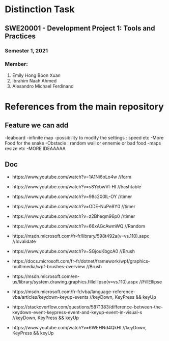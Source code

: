 # Distinction Task
## SWE20001 - Development Project 1: Tools and Practices
### Semester 1, 2021
### Member:
1. Emily Hong Boon Xuan
2. Ibrahim Naah Ahmed
3. Alesandro Michael Ferdinand


# References from the main repository
## Feature we can add
-leaboard 
-infinite map
-possibility to modify the settings : speed etc
-More Food for the snake
-Obstacle : random wall or ennemie or bad food
-maps resize etc
-MORE IDEAAAAA

## Doc
<ul>
<li><p>https://www.youtube.com/watch?v=1A1Ni6oLo4w //form</p></li>
<li><p>https://www.youtube.com/watch?v=s8YcbwVl-HI //hashtable</p></li>
<li><p>https://www.youtube.com/watch?v=98c200lL-OY //timer</p></li>
<li><p>https://www.youtube.com/watch?v=ODE-NuPe8Y0 //timer</p></li>
<li><p>https://www.youtube.com/watch?v=z2Bheqm96p0 //timer</p></li>
<li><p>https://www.youtube.com/watch?v=66xAGcAwmWQ //Random</p></li>
<li><p>https://msdn.microsoft.com/fr-fr/library/598t492a(v=vs.110).aspx //Invalidate</p></li>
<li><p>https://www.youtube.com/watch?v=SGjouKbgcA0 //Brush</p></li>
<li><p>https://docs.microsoft.com/fr-fr/dotnet/framework/wpf/graphics-multimedia/wpf-brushes-overview //Brush</p></li>
<li><p>https://msdn.microsoft.com/en-us/library/system.drawing.graphics.fillellipse(v=vs.110).aspx //FillEllipse</p></li>
<li><p>https://msdn.microsoft.com/fr-fr/vba/language-reference-vba/articles/keydown-keyup-events //keyDown, KeyPress && keyUp</p></li>
<li><p>https://stackoverflow.com/questions/5871383/difference-between-the-keydown-event-keypress-event-and-keyup-event-in-visual-s //keyDown, KeyPress && keyUp</p></li>
<li><p>https://www.youtube.com/watch?v=6WEHNd4QkHI //keyDown, KeyPress && keyUp</p></li>
</ul>
